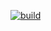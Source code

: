 [![build](https://github.com/Wang-Junhao0220/GlassWorld/actions/workflows/build.yml/badge.svg)](https://github.com/Wang-Junhao0220/GlassWorld/actions/workflows/build.yml)
